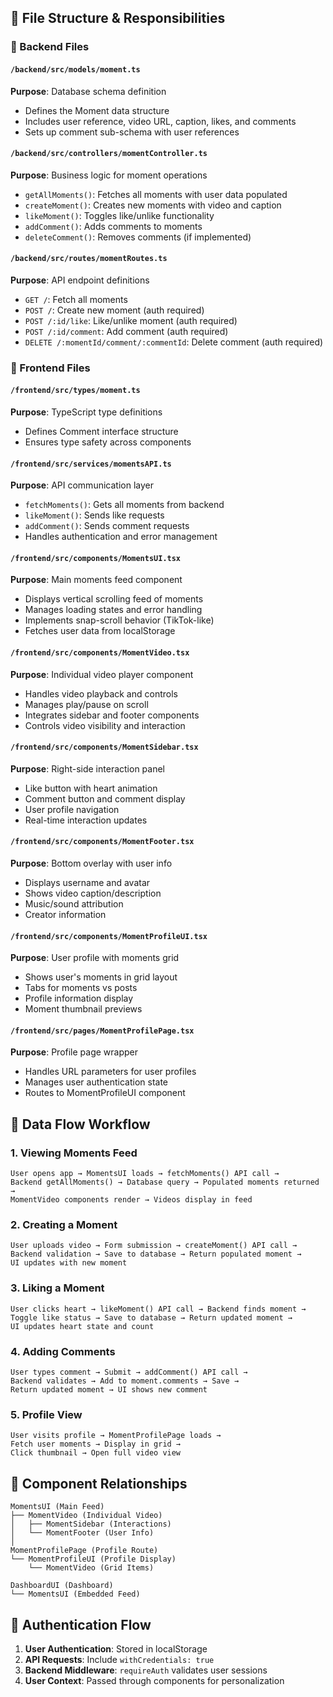 
## 📁 File Structure & Responsibilities

### 🔧 Backend Files

#### `/backend/src/models/moment.ts`
**Purpose**: Database schema definition
- Defines the Moment data structure
- Includes user reference, video URL, caption, likes, and comments
- Sets up comment sub-schema with user references

#### `/backend/src/controllers/momentController.ts`
**Purpose**: Business logic for moment operations
- `getAllMoments()`: Fetches all moments with user data populated
- `createMoment()`: Creates new moments with video and caption
- `likeMoment()`: Toggles like/unlike functionality
- `addComment()`: Adds comments to moments
- `deleteComment()`: Removes comments (if implemented)

#### `/backend/src/routes/momentRoutes.ts`
**Purpose**: API endpoint definitions
- `GET /`: Fetch all moments
- `POST /`: Create new moment (auth required)
- `POST /:id/like`: Like/unlike moment (auth required)
- `POST /:id/comment`: Add comment (auth required)
- `DELETE /:momentId/comment/:commentId`: Delete comment (auth required)

### 🎨 Frontend Files

#### `/frontend/src/types/moment.ts`
**Purpose**: TypeScript type definitions
- Defines Comment interface structure
- Ensures type safety across components

#### `/frontend/src/services/momentsAPI.ts`
**Purpose**: API communication layer
- `fetchMoments()`: Gets all moments from backend
- `likeMoment()`: Sends like requests
- `addComment()`: Sends comment requests
- Handles authentication and error management

#### `/frontend/src/components/MomentsUI.tsx`
**Purpose**: Main moments feed component
- Displays vertical scrolling feed of moments
- Manages loading states and error handling
- Implements snap-scroll behavior (TikTok-like)
- Fetches user data from localStorage

#### `/frontend/src/components/MomentVideo.tsx`
**Purpose**: Individual video player component
- Handles video playback and controls
- Manages play/pause on scroll
- Integrates sidebar and footer components
- Controls video visibility and interaction

#### `/frontend/src/components/MomentSidebar.tsx`
**Purpose**: Right-side interaction panel
- Like button with heart animation
- Comment button and comment display
- User profile navigation
- Real-time interaction updates

#### `/frontend/src/components/MomentFooter.tsx`
**Purpose**: Bottom overlay with user info
- Displays username and avatar
- Shows video caption/description
- Music/sound attribution
- Creator information

#### `/frontend/src/components/MomentProfileUI.tsx`
**Purpose**: User profile with moments grid
- Shows user's moments in grid layout
- Tabs for moments vs posts
- Profile information display
- Moment thumbnail previews

#### `/frontend/src/pages/MomentProfilePage.tsx`
**Purpose**: Profile page wrapper
- Handles URL parameters for user profiles
- Manages user authentication state
- Routes to MomentProfileUI component

## 🔄 Data Flow Workflow

### 1. **Viewing Moments Feed**
```
User opens app → MomentsUI loads → fetchMoments() API call → 
Backend getAllMoments() → Database query → Populated moments returned → 
MomentVideo components render → Videos display in feed
```

### 2. **Creating a Moment**
```
User uploads video → Form submission → createMoment() API call → 
Backend validation → Save to database → Return populated moment → 
UI updates with new moment
```

### 3. **Liking a Moment**
```
User clicks heart → likeMoment() API call → Backend finds moment → 
Toggle like status → Save to database → Return updated moment → 
UI updates heart state and count
```

### 4. **Adding Comments**
```
User types comment → Submit → addComment() API call → 
Backend validates → Add to moment.comments → Save → 
Return updated moment → UI shows new comment
```

### 5. **Profile View**
```
User visits profile → MomentProfilePage loads → 
Fetch user moments → Display in grid → 
Click thumbnail → Open full video view
```

## 🔗 Component Relationships

```
MomentsUI (Main Feed)
├── MomentVideo (Individual Video)
│   ├── MomentSidebar (Interactions)
│   └── MomentFooter (User Info)
│
MomentProfilePage (Profile Route)
└── MomentProfileUI (Profile Display)
    └── MomentVideo (Grid Items)

DashboardUI (Dashboard)
└── MomentsUI (Embedded Feed)
```

## 🔐 Authentication Flow

1. **User Authentication**: Stored in localStorage
2. **API Requests**: Include `withCredentials: true`
3. **Backend Middleware**: `requireAuth` validates user sessions
4. **User Context**: Passed through components for personalization

